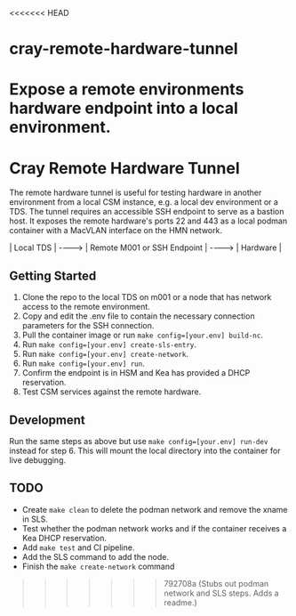 <<<<<<< HEAD
# cray-remote-hardware-tunnel
Expose a remote environments hardware endpoint into a local environment.
=======
# Cray Remote Hardware Tunnel
The remote hardware tunnel is useful for testing hardware in another environment from a local CSM instance, e.g. a local dev environment or a TDS. The tunnel requires an accessible SSH endpoint to serve as a bastion host. It exposes the remote hardware's ports 22 and 443 as a local podman container with a MacVLAN interface on the HMN network.

| Local TDS | ----> | Remote M001 or SSH Endpoint | ----> | Hardware |

## Getting Started
1. Clone the repo to the local TDS on m001 or a node that has network access to the remote environment.
2. Copy and edit the .env file to contain the necessary connection parameters for the SSH connection.
3. Pull the container image or run `make config=[your.env] build-nc`.
4. Run `make config=[your.env] create-sls-entry`.
5. Run `make config=[your.env] create-network`.
6. Run `make config=[your.env] run`.
7. Confirm the endpoint is in HSM and Kea has provided a DHCP reservation.
8. Test CSM services against the remote hardware.

## Development
Run the same steps as above but use `make config=[your.env] run-dev` instead for step 6. This will mount the local directory into the container for live debugging.

## TODO
- Create `make clean` to delete the podman network and remove the xname in SLS.
- Test whether the podman network works and if the container receives a Kea DHCP reservation.
- Add `make test` and CI pipeline.
- Add the SLS command to add the node.
- Finish the `make create-network` command
>>>>>>> 792708a (Stubs out podman network and SLS steps. Adds a readme.)
